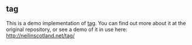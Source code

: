 ## tag

This is a demo implementation of [tag](https://github.com/njpanderson/tag). You can find out more about it at the original repository, or see a demo of it in use here: http://neilinscotland.net/tag/